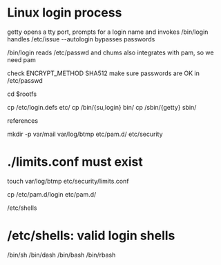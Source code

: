 # Linux login process


getty
	opens a tty port, prompts for a login name and invokes /bin/login
	handles /etc/issue
	--autologin bypasses passwords

/bin/login   reads /etc/passwd and chums
also integrates with pam, so we need pam


check ENCRYPT_METHOD SHA512 make sure passwords are OK in /etc/passwd

cd $rootfs

cp /etc/login.defs  etc/
cp /bin/{su,login}  bin/
cp /sbin/{getty}    sbin/

references

mkdir -p  var/mail var/log/btmp etc/pam.d/ etc/security

# ./limits.conf must exist
touch var/log/btmp etc/security/limits.conf

cp /etc/pam.d/login etc/pam.d/


/etc/shells
# /etc/shells: valid login shells
/bin/sh
/bin/dash
/bin/bash
/bin/rbash
